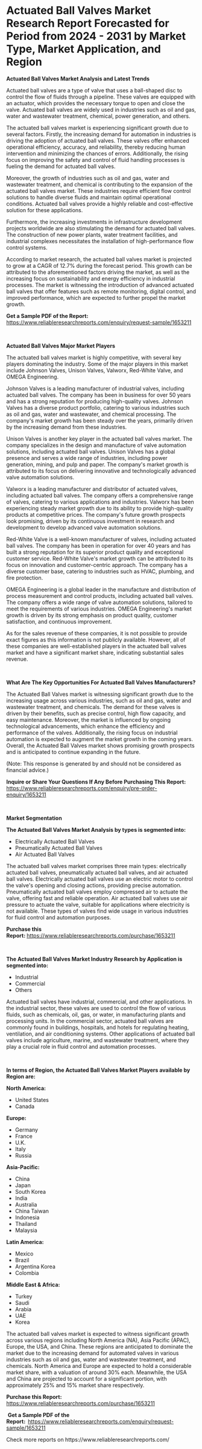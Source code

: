<p><h1>Actuated Ball Valves Market Research Report Forecasted for Period from 2024 -  2031 by Market Type, Market Application, and Region</h1></p><p><strong>Actuated Ball Valves Market Analysis and Latest Trends</strong></p>
<p><p>Actuated ball valves are a type of valve that uses a ball-shaped disc to control the flow of fluids through a pipeline. These valves are equipped with an actuator, which provides the necessary torque to open and close the valve. Actuated ball valves are widely used in industries such as oil and gas, water and wastewater treatment, chemical, power generation, and others.</p><p>The actuated ball valves market is experiencing significant growth due to several factors. Firstly, the increasing demand for automation in industries is driving the adoption of actuated ball valves. These valves offer enhanced operational efficiency, accuracy, and reliability, thereby reducing human intervention and minimizing the chances of errors. Additionally, the rising focus on improving the safety and control of fluid handling processes is fueling the demand for actuated ball valves.</p><p>Moreover, the growth of industries such as oil and gas, water and wastewater treatment, and chemical is contributing to the expansion of the actuated ball valves market. These industries require efficient flow control solutions to handle diverse fluids and maintain optimal operational conditions. Actuated ball valves provide a highly reliable and cost-effective solution for these applications.</p><p>Furthermore, the increasing investments in infrastructure development projects worldwide are also stimulating the demand for actuated ball valves. The construction of new power plants, water treatment facilities, and industrial complexes necessitates the installation of high-performance flow control systems.</p><p>According to market research, the actuated ball valves market is projected to grow at a CAGR of 12.7% during the forecast period. This growth can be attributed to the aforementioned factors driving the market, as well as the increasing focus on sustainability and energy efficiency in industrial processes. The market is witnessing the introduction of advanced actuated ball valves that offer features such as remote monitoring, digital control, and improved performance, which are expected to further propel the market growth.</p></p>
<p><strong>Get a Sample PDF of the Report:&nbsp;</strong> <a href="https://www.reliableresearchreports.com/enquiry/request-sample/1653211">https://www.reliableresearchreports.com/enquiry/request-sample/1653211</a></p>
<p>&nbsp;</p>
<p><strong>Actuated Ball Valves Major Market Players</strong></p>
<p><p>The actuated ball valves market is highly competitive, with several key players dominating the industry. Some of the major players in this market include Johnson Valves, Unison Valves, Valworx, Red-White Valve, and OMEGA Engineering.</p><p>Johnson Valves is a leading manufacturer of industrial valves, including actuated ball valves. The company has been in business for over 50 years and has a strong reputation for producing high-quality valves. Johnson Valves has a diverse product portfolio, catering to various industries such as oil and gas, water and wastewater, and chemical processing. The company's market growth has been steady over the years, primarily driven by the increasing demand from these industries.</p><p>Unison Valves is another key player in the actuated ball valves market. The company specializes in the design and manufacture of valve automation solutions, including actuated ball valves. Unison Valves has a global presence and serves a wide range of industries, including power generation, mining, and pulp and paper. The company's market growth is attributed to its focus on delivering innovative and technologically advanced valve automation solutions.</p><p>Valworx is a leading manufacturer and distributor of actuated valves, including actuated ball valves. The company offers a comprehensive range of valves, catering to various applications and industries. Valworx has been experiencing steady market growth due to its ability to provide high-quality products at competitive prices. The company's future growth prospects look promising, driven by its continuous investment in research and development to develop advanced valve automation solutions.</p><p>Red-White Valve is a well-known manufacturer of valves, including actuated ball valves. The company has been in operation for over 40 years and has built a strong reputation for its superior product quality and exceptional customer service. Red-White Valve's market growth can be attributed to its focus on innovation and customer-centric approach. The company has a diverse customer base, catering to industries such as HVAC, plumbing, and fire protection.</p><p>OMEGA Engineering is a global leader in the manufacture and distribution of process measurement and control products, including actuated ball valves. The company offers a wide range of valve automation solutions, tailored to meet the requirements of various industries. OMEGA Engineering's market growth is driven by its strong emphasis on product quality, customer satisfaction, and continuous improvement.</p><p>As for the sales revenue of these companies, it is not possible to provide exact figures as this information is not publicly available. However, all of these companies are well-established players in the actuated ball valves market and have a significant market share, indicating substantial sales revenue.</p></p>
<p>&nbsp;</p>
<p><strong>What Are The Key Opportunities For Actuated Ball Valves Manufacturers?</strong></p>
<p><p>The Actuated Ball Valves market is witnessing significant growth due to the increasing usage across various industries, such as oil and gas, water and wastewater treatment, and chemicals. The demand for these valves is driven by their benefits, such as precise control, high flow capacity, and easy maintenance. Moreover, the market is influenced by ongoing technological advancements, which enhance the efficiency and performance of the valves. Additionally, the rising focus on industrial automation is expected to augment the market growth in the coming years. Overall, the Actuated Ball Valves market shows promising growth prospects and is anticipated to continue expanding in the future.</p><p>(Note: This response is generated by  and should not be considered as financial advice.)</p></p>
<p><strong>Inquire or Share Your Questions If Any Before Purchasing This Report:</strong> <a href="https://www.reliableresearchreports.com/enquiry/pre-order-enquiry/1653211">https://www.reliableresearchreports.com/enquiry/pre-order-enquiry/1653211</a></p>
<p>&nbsp;</p>
<p><strong>Market Segmentation</strong></p>
<p><strong>The Actuated Ball Valves Market Analysis by types is segmented into:</strong></p>
<p><ul><li>Electrically Actuated Ball Valves</li><li>Pneumatically Actuated Ball Valves</li><li>Air Actuated Ball Valves</li></ul></p>
<p><p>The actuated ball valves market comprises three main types: electrically actuated ball valves, pneumatically actuated ball valves, and air actuated ball valves. Electrically actuated ball valves use an electric motor to control the valve's opening and closing actions, providing precise automation. Pneumatically actuated ball valves employ compressed air to actuate the valve, offering fast and reliable operation. Air actuated ball valves use air pressure to actuate the valve, suitable for applications where electricity is not available. These types of valves find wide usage in various industries for fluid control and automation purposes.</p></p>
<p><strong>Purchase this Report:&nbsp;</strong><a href="https://www.reliableresearchreports.com/purchase/1653211">https://www.reliableresearchreports.com/purchase/1653211</a></p>
<p>&nbsp;</p>
<p><strong>The Actuated Ball Valves Market Industry Research by Application is segmented into:</strong></p>
<p><ul><li>Industrial</li><li>Commercial</li><li>Others</li></ul></p>
<p><p>Actuated ball valves have industrial, commercial, and other applications. In the industrial sector, these valves are used to control the flow of various fluids, such as chemicals, oil, gas, or water, in manufacturing plants and processing units. In the commercial sector, actuated ball valves are commonly found in buildings, hospitals, and hotels for regulating heating, ventilation, and air conditioning systems. Other applications of actuated ball valves include agriculture, marine, and wastewater treatment, where they play a crucial role in fluid control and automation processes.</p></p>
<p>&nbsp;</p>
<p><strong>In terms of Region, the Actuated Ball Valves Market Players available by Region are:</strong></p>
<p>
    <p> <strong> North America: </strong>
        <ul>
            <li>United States</li>
            <li>Canada</li>
        </ul>
        </p> 
    <p> <strong> Europe: </strong>
        <ul>
            <li>Germany</li>
            <li>France</li>
            <li>U.K.</li>
            <li>Italy</li>
            <li>Russia</li>
        </ul>
        </p> 
    <p> <strong> Asia-Pacific: </strong>
        <ul>
            <li>China</li>
            <li>Japan</li>
            <li>South Korea</li>
            <li>India</li>
            <li>Australia</li>
            <li>China Taiwan</li>
            <li>Indonesia</li>
            <li>Thailand</li>
            <li>Malaysia</li>
        </ul>
        </p> 
    <p> <strong> Latin America: </strong>
        <ul>
            <li>Mexico</li>
            <li>Brazil</li>
            <li>Argentina Korea</li>
            <li>Colombia</li>
        </ul>
        </p> 
    <p> <strong> Middle East & Africa: </strong>
        <ul>
            <li>Turkey</li>
            <li>Saudi</li>
            <li>Arabia</li>
            <li>UAE</li>
            <li>Korea</li>
        </ul>
    </p>
    </p>
<p><p>The actuated ball valves market is expected to witness significant growth across various regions including North America (NA), Asia Pacific (APAC), Europe, the USA, and China. These regions are anticipated to dominate the market due to the increasing demand for automated valves in various industries such as oil and gas, water and wastewater treatment, and chemicals. North America and Europe are expected to hold a considerable market share, with a valuation of around 30% each. Meanwhile, the USA and China are projected to account for a significant portion, with approximately 25% and 15% market share respectively.</p></p>
<p><strong>Purchase this Report: </strong><a href="https://www.reliableresearchreports.com/purchase/1653211">https://www.reliableresearchreports.com/purchase/1653211</a></p>
<p>&nbsp;<strong>Get a Sample PDF of the Report:&nbsp;&nbsp;</strong><a href="https://www.reliableresearchreports.com/enquiry/request-sample/1653211">https://www.reliableresearchreports.com/enquiry/request-sample/1653211</a></p>
<p><strong></strong></p>
<p>Check more reports on https://www.reliableresearchreports.com/</p>